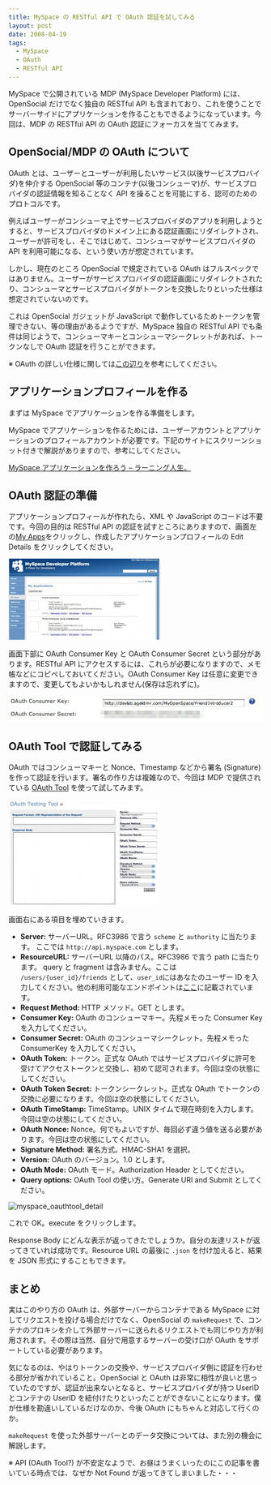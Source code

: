 ```yaml
---
title: MySpace の RESTful API で OAuth 認証を試してみる
layout: post
date: 2008-04-19
tags:
  - MySpace
  - OAuth
  - RESTful API
---
```


MySpace で公開されている MDP (MySpace Developer Platform) には、OpenSocial だけでなく独自の RESTful API も含まれており、これを使うことでサーバーサイドにアプリケーションを作ることもできるようになっています。今回は、MDP の RESTful API の OAuth 認証にフォーカスを当ててみます。

## OpenSocial/MDP の OAuth について

OAuth とは、ユーザーとユーザーが利用したいサービス(以後サービスプロバイダ)を仲介する OpenSocial 等のコンテナ(以後コンシューマ)が、サービスプロバイダの認証情報を知ることなく API を操ることを可能にする、認可のためのプロトコルです。

例えばユーザーがコンシューマ上でサービスプロバイダのアプリを利用しようとすると、サービスプロバイダのドメイン上にある認証画面にリダイレクトされ、ユーザーが許可をし、そこではじめて、コンシューマがサービスプロバイダの API を利用可能になる、という使い方が想定されています。

しかし、現在のところ OpenSocial で規定されている OAuth はフルスペックではありません。ユーザーがサービスプロバイダの認証画面にリダイレクトされたり、コンシューマとサービスプロバイダがトークンを交換したりといった仕様は想定されていないのです。

これは OpenSocial ガジェットが JavaScript で動作しているためトークンを管理できない、等の理由があるようですが、MySpace 独自の RESTful API でも条件は同じようで、コンシューマキーとコンシューマシークレットがあれば、トークンなしで OAuth 認証を行うことができます。

※ OAuth の詳しい仕様に関しては[この辺り](http://www.atmarkit.co.jp/fsecurity/special/106oauth/oauth01.html)を参考にしてください。

## アプリケーションプロフィールを作る

まずは MySpace でアプリケーションを作る準備をします。

MySpace でアプリケーションを作るためには、ユーザーアカウントとアプリケーションのプロフィールアカウントが必要です。下記のサイトにスクリーンショット付きで解説がありますので、参考にしてください。

[MySpace アプリケーションを作ろう – ラーニング人生。](http://d.hatena.ne.jp/yorihito_tanaka/20080408)

## OAuth 認証の準備

アプリケーションプロフィールが作れたら、XML や JavaScript のコードは不要です。今回の目的は RESTful API の認証を試すところにありますので、画面左の[My Apps](http://developer.myspace.com/modules/apps/pages/myapps.aspx)をクリックし、作成したアプリケーションプロフィールの Edit Details をクリックしてください。

![myspace_myapps](/images/2008/04/myspace_myapps-300x160.jpg)

画面下部に OAuth Consumer Key と OAuth Consumer Secret という部分があります。RESTful API にアクセスするには、これらが必要になりますので、メモ帳などにコピペしておいてください。OAuth Consumer Key は任意に変更できますので、変更してもよいかもしれません(保存は忘れずに)。 

![myspace_myapp_detail](/images/2008/04/myspace_myapp_detail.jpg)

## OAuth Tool で認証してみる

OAuth ではコンシューマキーと Nonce、Timestamp などから署名 (Signature) を作って認証を行います。署名の作り方は複雑なので、今回は MDP で提供されている [OAuth Tool](http://developer.myspace.com/modules/apis/pages/oauthtool.aspx) を使って試してみます。

![myspace_oauthtool](/images/2008/04/myspace_oauthtool-300x209.jpg)

画面右にある項目を埋めていきます。

* **Server:** サーバーURL。RFC3986 で言う `scheme` と `authority` に当たります。
  ここでは `http://api.myspace.com` とします。
* **ResourceURL:** サーバーURL 以降のパス。RFC3986 で言う path に当たります。
  query と fragment は含みません。ここは `/users/{user_id}/friends` として、`user_id`にはあなたのユーザー ID を入力してください。他の利用可能なエンドポイントは[ここ](http://developer.myspace.com/community/RestfulAPIs/resources.aspx)に記載されています。
* **Request Method:** HTTP メソッド。GET とします。
* **Consumer Key:** OAuth のコンシューマキー。先程メモった Consumer Key を入力してください。
* **Consumer Secret:** OAuth のコンシューマシークレット。先程メモった ConsumerKey を入力してください。
* **OAuth Token:** トークン。正式な OAuth ではサービスプロバイダに許可を受けてアクセストークンと交換し、初めて認可されます。今回は空の状態にしてください。
* **OAuth Token Secret:** トークンシークレット。正式な OAuth でトークンの交換に必要になります。今回は空の状態にしてください。
* **OAuth TimeStamp:** TimeStamp。UNIX タイムで現在時刻を入力します。今回は空の状態にしてください。
* **OAuth Nonce:** Nonce。何でもよいですが、毎回必ず違う値を送る必要があります。今回は空の状態にしてください。
* **Signature Method:** 署名方式。HMAC-SHA1 を選択。
* **Version:** OAuth のバージョン。1.0 とします。
* **OAuth Mode:** OAuth モード。Authorization Header としてください。
* **Query options:** OAuth Tool の使い方。Generate URI and Submit としてください。

![myspace_oauthtool_detail](/images/2008/04/myspace_oauthtool_detail.jp)

これで OK。execute をクリックします。

Response Body にどんな表示が返ってきたでしょうか。自分の友達リストが返ってきていれば成功です。Resource URL の最後に `.json` を付け加えると、結果を JSON 形式にすることもできます。

## まとめ

実はこのやり方の OAuth は、外部サーバーからコンテナである MySpace に対してリクエストを投げる場合だけでなく、OpenSocial の `makeRequest` で、コンテナのプロキシを介して外部サーバーに送られるリクエストでも同じやり方が利用されます。その際は当然、自分で用意するサーバーの受け口が OAuth をサポートしている必要があります。

気になるのは、やはりトークンの交換や、サービスプロバイダ側に認証を行わせる部分が省かれていること。OpenSocial と OAuth は非常に相性が良いと思っていたのですが、認証が出来ないとなると、サービスプロバイダが持つ UserID とコンテナの UserID を紐付けたりといったことができないことになります。僕が仕様を勘違いしているだけなのか、今後 OAuth にもちゃんと対応して行くのか。

`makeRequest` を使った外部サーバーとのデータ交換については、また別の機会に解説します。

※ API (OAuth Tool?) が不安定なようで、お昼はうまくいったのにこの記事を書いている時点では、なぜか Not Found が返ってきてしまいました・・・

